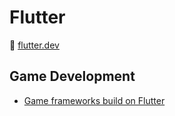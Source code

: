 # Flutter

:link: [flutter.dev](https://flutter.dev/)

## Game Development

- [Game frameworks build on Flutter](development-docs/game-development/game-engines-and-frameworks/flutter-game-development-notes.md)
